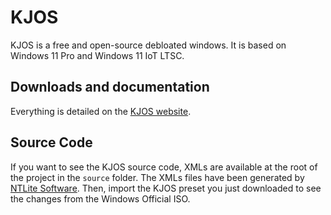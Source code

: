 # KJOS

KJOS is a free and open-source debloated windows. It is based on Windows 11 Pro and Windows 11 IoT LTSC.

## Downloads and documentation

Everything is detailed on the [KJOS website](https://kevinjmt.github.io/KJOS).

## Source Code

If you want to see the KJOS source code, XMLs are available at the root of the project in the `source` folder.
The XMLs files have been generated by [NTLite Software](https://www.ntlite.com).
Then, import the KJOS preset you just downloaded to see the changes from the Windows Official ISO.